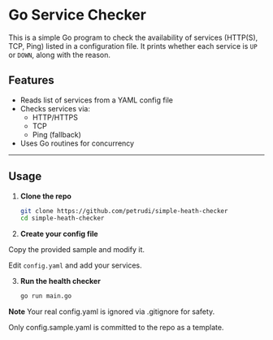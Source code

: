 # Go Service Checker

This is a simple Go program to check the availability of services (HTTP(S), TCP, Ping) listed in a configuration file. It prints whether each service is `UP` or `DOWN`, along with the reason.

## Features

- Reads list of services from a YAML config file
- Checks services via:
  - HTTP/HTTPS
  - TCP
  - Ping (fallback)
- Uses Go routines for concurrency

---

## Usage

1. **Clone the repo**  
   ```bash
   git clone https://github.com/petrudi/simple-heath-checker 
   cd simple-heath-checker
   ```
2. **Create your config file**

Copy the provided sample and modify it.

Edit `config.yaml` and add your services.


3. **Run the health checker**
    ```bash
    go run main.go
    ```

**Note**
Your real config.yaml is ignored via .gitignore for safety.

Only config.sample.yaml is committed to the repo as a template.


